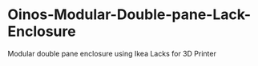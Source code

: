 # Oinos-Modular-Double-pane-Lack-Enclosure
Modular double pane enclosure using Ikea Lacks for 3D Printer
